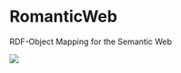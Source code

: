 RomanticWeb
===========

RDF-Object Mapping for the Semantic Web

<a href="http://ci.t-code.pl/viewType.html?buildTypeId=bt10&guest=1">
<img src="http://ci.t-code.pl/app/rest/builds/buildType:bt10/statusIcon"/>
</a>
